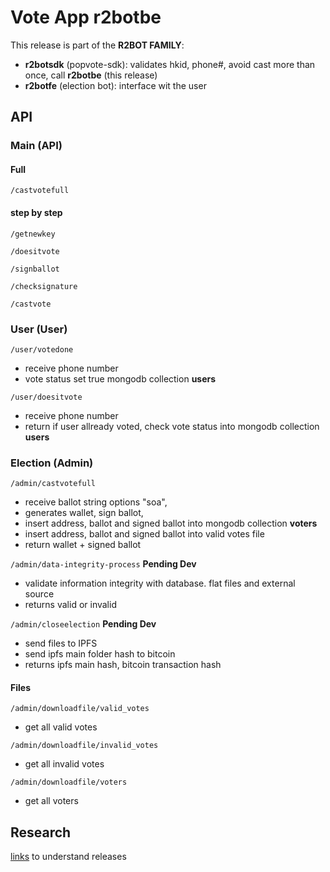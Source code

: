 # Vote App r2botbe
This release is part of the **R2BOT FAMILY**:
* **r2botsdk** (popvote-sdk): validates hkid, phone#, avoid cast more than once, call **r2botbe** (this release)
* **r2botfe** (election bot): interface wit the user

## API
### Main (API)
#### Full
`/castvotefull`

#### step by step
`/getnewkey`

`/doesitvote`

`/signballot`

`/checksignature`

`/castvote`

### User (User)
`/user/votedone`
* receive phone number
* vote status set true mongodb collection **users**

`/user/doesitvote`
* receive phone number
* return if user allready voted, check vote status into mongodb collection **users**

### Election (Admin)
`/admin/castvotefull`
* receive ballot string options "soa",
* generates wallet, sign ballot,
* insert address, ballot and signed ballot into mongodb collection **voters**
* insert address, ballot and signed ballot into valid votes file
* return wallet + signed ballot

`/admin/data-integrity-process` **Pending Dev**
* validate information integrity with database. flat files and external source
* returns valid or invalid

`/admin/closeelection` **Pending Dev**
* send files to IPFS
* send ipfs main folder hash to bitcoin
* returns ipfs main hash, bitcoin transaction hash

#### Files
`/admin/downloadfile/valid_votes`
* get all valid votes

`/admin/downloadfile/invalid_votes`
* get all invalid votes

`/admin/downloadfile/voters`
* get all voters

## Research
[links](research.md) to understand releases

